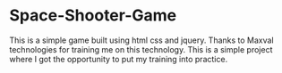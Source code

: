 # Space-Shooter-Game
This is a simple game built using html css and jquery. Thanks to Maxval technologies for training me on this technology. This is a simple project where I got the opportunity to put my training into practice.
